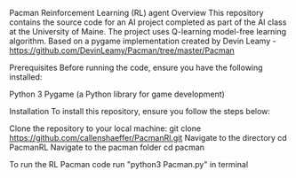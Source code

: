 Pacman Reinforcement Learning (RL) agent
Overview
This repository contains the source code for an AI project completed as part of the AI class at the University of Maine. The project uses Q-learning model-free learning algorithm.
Based on a pygame implementation created by Devin Leamy - https://github.com/DevinLeamy/Pacman/tree/master/Pacman

Prerequisites
Before running the code, ensure you have the following installed:

Python 3
Pygame (a Python library for game development)

Installation
To install this repository, ensure you follow the steps below:

Clone the repository to your local machine:
git clone https://github.com/callenshaeffer/PacmanRl.git
Navigate to the directory
cd PacmanRL
Navigate to the pacman folder
cd pacman

To run the RL Pacman code
run "python3 Pacman.py" in terminal

    
